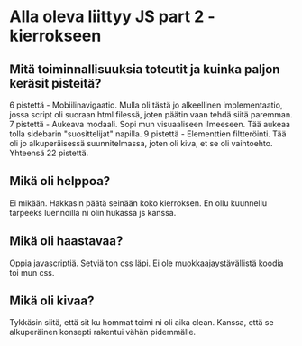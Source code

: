 # Alla oleva liittyy JS part 2 -kierrokseen

## Mitä toiminnallisuuksia toteutit ja kuinka paljon keräsit pisteitä?
6 pistettä - Mobiilinavigaatio. Mulla oli tästä jo alkeellinen implementaatio, jossa script oli suoraan html filessä, joten päätin vaan tehdä siitä paremman.
7 pistettä - Aukeava modaali. Sopi mun visuaaliseen ilmeeseen. Tää aukeaa tolla sidebarin "suosittelijat" napilla.
9 pistettä - Elementtien filtteröinti. Tää oli jo alkuperäisessä suunnitelmassa, joten oli kiva, et se oli vaihtoehto.
Yhteensä 22 pistettä.

## Mikä oli helppoa?
Ei mikään. Hakkasin päätä seinään koko kierroksen. En ollu kuunnellu tarpeeks luennoilla ni olin hukassa js kanssa.

## Mikä oli haastavaa?
Oppia javascriptiä. Setviä ton css läpi. Ei ole muokkaajaystävällistä koodia toi mun css.

## Mikä oli kivaa?
Tykkäsin siitä, että sit ku hommat toimi ni oli aika clean. Kanssa, että se alkuperäinen konsepti rakentui vähän pidemmälle.